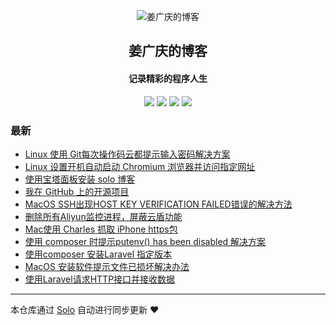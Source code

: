 <p align="center"><img alt="姜广庆的博客" src="https://static.b3log.org/images/brand/solo-32.png"></p><h2 align="center">
姜广庆的博客
</h2>

<h4 align="center">记录精彩的程序人生</h4>
<p align="center"><a title="姜广庆的博客" target="_blank" href="https://github.com/JiangGuangqing/solo-blog"><img src="https://img.shields.io/github/last-commit/JiangGuangqing/solo-blog.svg?style=flat-square&color=FF9900"></a>
<a title="GitHub repo size in bytes" target="_blank" href="https://github.com/JiangGuangqing/solo-blog"><img src="https://img.shields.io/github/repo-size/JiangGuangqing/solo-blog.svg?style=flat-square"></a>
<a title="Solo Version" target="_blank" href="https://github.com/b3log/solo/releases"><img src="https://img.shields.io/badge/solo-3.6.5-f1e05a.svg?style=flat-square&color=blueviolet"></a>
<a title="Hits" target="_blank" href="https://github.com/b3log/hits"><img src="https://hits.b3log.org/JiangGuangqing/solo-blog.svg"></a></p>

### 最新

* [Linux 使用 Git每次操作码云都提示输入密码解决方案](https://aumc.cc/articles/2019/10/09/1570598111006.html)
* [Linux 设置开机自动启动 Chromium 浏览器并访问指定网址](https://aumc.cc/articles/2019/10/07/1570436291093.html)
* [使用宝塔面板安装 solo 博客](https://aumc.cc/articles/2019/10/07/1570434668186.html)
* [我在 GitHub 上的开源项目](https://aumc.cc/my-github-repos)
* [MacOS SSH出现HOST KEY VERIFICATION FAILED错误的解决方法](https://aumc.cc/articles/2019/09/12/1568273963655.html)
* [删除所有Aliyun监控进程，屏蔽云盾功能](https://aumc.cc/articles/2019/09/12/1568270217877.html)
* [Mac使用 Charles 抓取 iPhone https包](https://aumc.cc/articles/2019/09/11/1568188525537.html)
* [使用 composer 时提示putenv() has been disabled 解决方案](https://aumc.cc/articles/2019/09/10/1568095176971.html)
* [使用composer 安装Laravel 指定版本](https://aumc.cc/articles/2019/09/09/1567998622948.html)
* [MacOS 安装软件提示文件已损坏解决办法](https://aumc.cc/articles/2019/09/05/1567663482915.html)
* [使用Laravel请求HTTP接口并接收数据](https://aumc.cc/articles/2019/09/04/1567596298112.html)



---

本仓库通过 [Solo](https://github.com/b3log/solo) 自动进行同步更新 ❤️ 